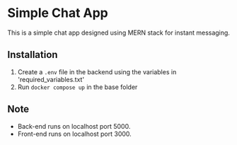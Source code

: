# Simple Chat App

This is a simple chat app designed using MERN stack for instant messaging.

## Installation

1. Create a `.env` file in the backend using the variables in 'required_variables.txt'
2. Run `docker compose up` in the base folder

## Note

- Back-end runs on localhost port 5000.
- Front-end runs on localhost port 3000.
